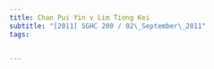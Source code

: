 ```yaml
---
title: Chan Pui Yin v Lim Tiong Kei 
subtitle: "[2011] SGHC 200 / 02\_September\_2011"
tags:


---
```


